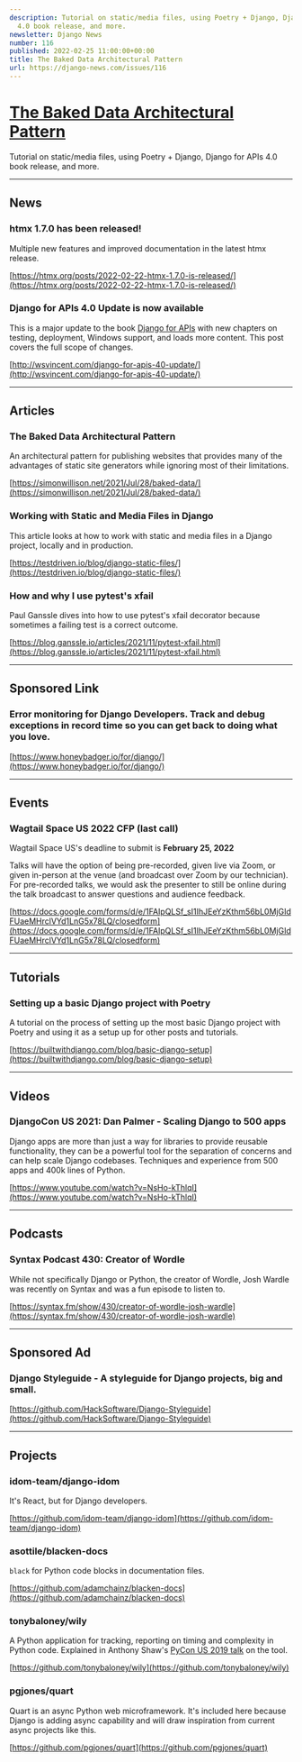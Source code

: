 ```yaml
---
description: Tutorial on static/media files, using Poetry + Django, Django for APIs
  4.0 book release, and more.
newsletter: Django News
number: 116
published: 2022-02-25 11:00:00+00:00
title: The Baked Data Architectural Pattern
url: https://django-news.com/issues/116
---
```


# [The Baked Data Architectural Pattern](https://django-news.com/issues/116)

Tutorial on static/media files, using Poetry + Django, Django for APIs 4.0 book release, and more.

----

## News

### htmx 1.7.0 has been released!

<p>Multiple new features and improved documentation in the latest htmx release.</p>

[https://htmx.org/posts/2022-02-22-htmx-1.7.0-is-released/](https://htmx.org/posts/2022-02-22-htmx-1.7.0-is-released/)

### Django for APIs 4.0 Update is now available

<p>This is a major update to the book <a href="https://cur.at/F65OsQ">Django for APIs</a> with new chapters on testing, deployment, Windows support, and loads more content. This post covers the full scope of changes.</p>

[http://wsvincent.com/django-for-apis-40-update/](http://wsvincent.com/django-for-apis-40-update/)

----

## Articles

### The Baked Data Architectural Pattern

<p>An architectural pattern for publishing websites that provides many of the advantages of static site generators while ignoring most of their limitations.</p>

[https://simonwillison.net/2021/Jul/28/baked-data/](https://simonwillison.net/2021/Jul/28/baked-data/)

### Working with Static and Media Files in Django

<p>This article looks at how to work with static and media files in a Django project, locally and in production.</p>

[https://testdriven.io/blog/django-static-files/](https://testdriven.io/blog/django-static-files/)

### How and why I use pytest's xfail

<p>Paul Ganssle dives into how to use pytest's xfail decorator because sometimes a failing test is a correct outcome.</p>

[https://blog.ganssle.io/articles/2021/11/pytest-xfail.html](https://blog.ganssle.io/articles/2021/11/pytest-xfail.html)

----

## Sponsored Link

### Error monitoring for Django Developers. Track and debug exceptions in record time so you can get back to doing what you love.

[https://www.honeybadger.io/for/django/](https://www.honeybadger.io/for/django/)

----

## Events

### Wagtail Space US 2022 CFP (last call)

<p>Wagtail Space US's deadline to submit is <strong>February 25, 2022</strong></p>

<p>Talks will have the option of being pre-recorded, given live via Zoom, or given in-person at the venue (and broadcast over Zoom by our technician). For pre-recorded talks, we would ask the presenter to still be online during the talk broadcast to answer questions and audience feedback.</p>

[https://docs.google.com/forms/d/e/1FAIpQLSf_sI1IhJEeYzKthm56bL0MjGIdFUaeMHrclVYd1LnG5x78LQ/closedform](https://docs.google.com/forms/d/e/1FAIpQLSf_sI1IhJEeYzKthm56bL0MjGIdFUaeMHrclVYd1LnG5x78LQ/closedform)

----

## Tutorials

### Setting up a basic Django project with Poetry

<p>A tutorial on the process of setting up the most basic Django project with Poetry and using it as a setup up for other posts and tutorials.</p>

[https://builtwithdjango.com/blog/basic-django-setup](https://builtwithdjango.com/blog/basic-django-setup)

----

## Videos

### DjangoCon US 2021: Dan Palmer - Scaling Django to 500 apps

<p>Django apps are more than just a way for libraries to provide reusable functionality, they can be a powerful tool for the separation of concerns and can help scale Django codebases. Techniques and experience from 500 apps and 400k lines of Python.</p>

[https://www.youtube.com/watch?v=NsHo-kThlqI](https://www.youtube.com/watch?v=NsHo-kThlqI)

----

## Podcasts

### Syntax Podcast 430: Creator of Wordle

<p>While not specifically Django or Python,  the creator of Wordle, Josh Wardle was recently on Syntax and was a fun episode to listen to.</p>

[https://syntax.fm/show/430/creator-of-wordle-josh-wardle](https://syntax.fm/show/430/creator-of-wordle-josh-wardle)

----

## Sponsored Ad

### Django Styleguide - A styleguide for Django projects, big and small.

[https://github.com/HackSoftware/Django-Styleguide](https://github.com/HackSoftware/Django-Styleguide)

----

## Projects

### idom-team/django-idom

<p>It's React, but for Django developers.</p>

[https://github.com/idom-team/django-idom](https://github.com/idom-team/django-idom)

### asottile/blacken-docs

<p><code>black</code> for Python code blocks in documentation files.</p>

[https://github.com/adamchainz/blacken-docs](https://github.com/adamchainz/blacken-docs)

### tonybaloney/wily

<p>A Python application for tracking, reporting on timing and complexity in Python code. Explained in Anthony Shaw's <a href="https://cur.at/z0QZWHy">PyCon US 2019 talk</a> on the tool.</p>

[https://github.com/tonybaloney/wily](https://github.com/tonybaloney/wily)

### pgjones/quart

<p>Quart is an async Python web microframework. It's included here because Django is adding async capability and will draw inspiration from current async projects like this.</p>

[https://github.com/pgjones/quart](https://github.com/pgjones/quart)